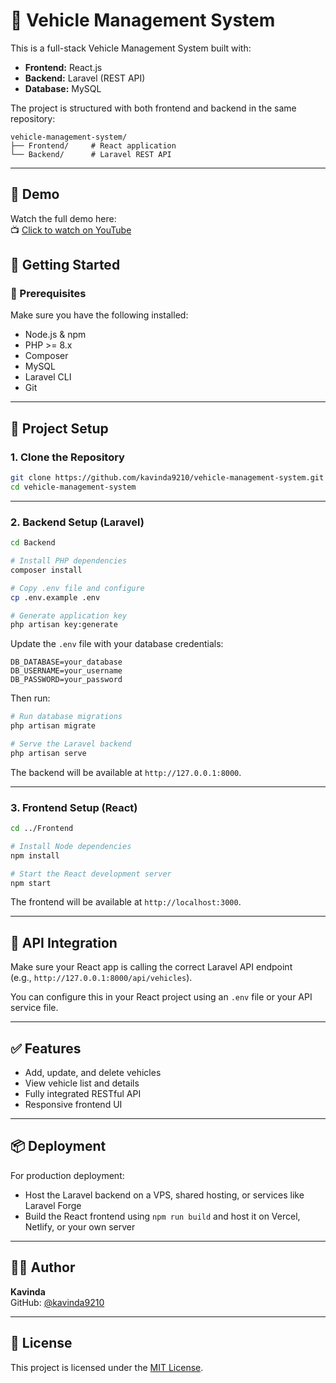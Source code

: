 # 🚗 Vehicle Management System

This is a full-stack Vehicle Management System built with:

- **Frontend:** React.js  
- **Backend:** Laravel (REST API)  
- **Database:** MySQL  

The project is structured with both frontend and backend in the same repository:

```
vehicle-management-system/
├── Frontend/     # React application
└── Backend/      # Laravel REST API
```

---

## 🎥 Demo

Watch the full demo here:  
📺 [Click to watch on YouTube](https://youtu.be/9w3SjgjZVQU?si=tjYtng_Y2G_iP-Hh)



## 🚀 Getting Started

### 🧰 Prerequisites

Make sure you have the following installed:

- Node.js & npm  
- PHP >= 8.x  
- Composer  
- MySQL  
- Laravel CLI  
- Git  

---

## 📁 Project Setup

### 1. Clone the Repository

```bash
git clone https://github.com/kavinda9210/vehicle-management-system.git
cd vehicle-management-system
```

---

### 2. Backend Setup (Laravel)

```bash
cd Backend

# Install PHP dependencies
composer install

# Copy .env file and configure
cp .env.example .env

# Generate application key
php artisan key:generate
```

Update the `.env` file with your database credentials:

```
DB_DATABASE=your_database
DB_USERNAME=your_username
DB_PASSWORD=your_password
```

Then run:

```bash
# Run database migrations
php artisan migrate

# Serve the Laravel backend
php artisan serve
```

The backend will be available at `http://127.0.0.1:8000`.

---

### 3. Frontend Setup (React)

```bash
cd ../Frontend

# Install Node dependencies
npm install

# Start the React development server
npm start
```

The frontend will be available at `http://localhost:3000`.

---

## 🔗 API Integration

Make sure your React app is calling the correct Laravel API endpoint  
(e.g., `http://127.0.0.1:8000/api/vehicles`).

You can configure this in your React project using an `.env` file or your API service file.

---

## ✅ Features

- Add, update, and delete vehicles  
- View vehicle list and details  
- Fully integrated RESTful API  
- Responsive frontend UI  

---

## 📦 Deployment

For production deployment:

- Host the Laravel backend on a VPS, shared hosting, or services like Laravel Forge  
- Build the React frontend using `npm run build` and host it on Vercel, Netlify, or your own server  

---

## 👨‍💻 Author

**Kavinda**  
GitHub: [@kavinda9210](https://github.com/kavinda9210)

---

## 📄 License

This project is licensed under the [MIT License](LICENSE).
